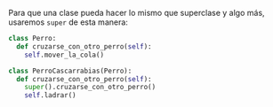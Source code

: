 Para que una clase pueda hacer lo mismo que superclase y algo más, usaremos `super` de esta manera:

```python
class Perro:
  def cruzarse_con_otro_perro(self):
    self.mover_la_cola()

class PerroCascarrabias(Perro):
  def cruzarse_con_otro_perro(self):
    super().cruzarse_con_otro_perro()
    self.ladrar()
```